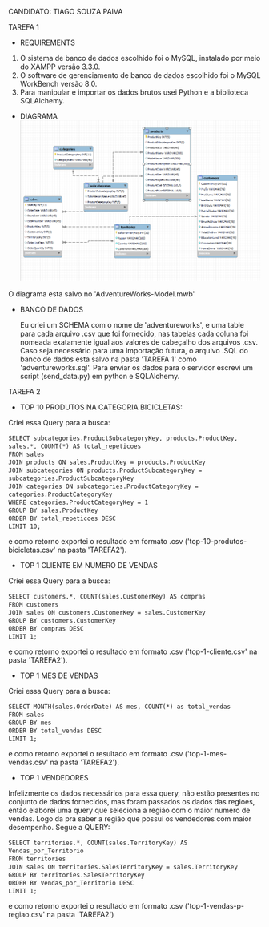 CANDIDATO: TIAGO SOUZA PAIVA

TAREFA 1

* REQUIREMENTS
1. O sistema de banco de dados escolhido foi o MySQL, instalado por meio do XAMPP versão 3.3.0.
2. O software de gerenciamento de banco de dados escolhido foi o MySQL WorkBench versão 8.0.
3. Para manipular e importar os dados brutos usei Python  e a biblioteca SQLAlchemy.


* DIAGRAMA
     ![img.png](img.png)
    
O diagrama esta salvo no 'AdventureWorks-Model.mwb'


* BANCO DE DADOS

   Eu criei um SCHEMA com o nome de 'adventureworks', e uma table para cada arquivo .csv que foi fornecido,
   nas tabelas cada coluna foi nomeada exatamente igual aos valores de cabeçalho dos arquivos .csv.
   Caso seja necessário para uma importação futura, o arquivo .SQL do banco de dados esta salvo na pasta 'TAREFA 1' como
   'adventureworks.sql'. Para enviar os dados para o servidor escrevi um script (send_data.py) em python e SQLAlchemy.  

TAREFA 2

* TOP 10 PRODUTOS NA CATEGORIA BICICLETAS:

Criei essa Query para a busca:

````
SELECT subcategories.ProductSubcategoryKey, products.ProductKey, sales.*, COUNT(*) AS total_repeticoes
FROM sales
JOIN products ON sales.ProductKey = products.ProductKey
JOIN subcategories ON products.ProductSubcategoryKey = subcategories.ProductSubcategoryKey
JOIN categories ON subcategories.ProductCategoryKey = categories.ProductCategoryKey
WHERE categories.ProductCategoryKey = 1
GROUP BY sales.ProductKey
ORDER BY total_repeticoes DESC
LIMIT 10;
````

e como retorno exportei o resultado em formato .csv ('top-10-produtos-bicicletas.csv' na pasta 'TAREFA2').


* TOP 1 CLIENTE EM NUMERO DE VENDAS

Criei essa Query para a busca:
````commandline
SELECT customers.*, COUNT(sales.CustomerKey) AS compras
FROM customers
JOIN sales ON customers.CustomerKey = sales.CustomerKey
GROUP BY customers.CustomerKey
ORDER BY compras DESC
LIMIT 1;
````
e como retorno exportei o resultado em formato .csv ('top-1-cliente.csv' na pasta 'TAREFA2').

* TOP 1 MES DE VENDAS

Criei essa Query para a busca:
```
SELECT MONTH(sales.OrderDate) AS mes, COUNT(*) as total_vendas
FROM sales
GROUP BY mes
ORDER BY total_vendas DESC
LIMIT 1;
```
e como retorno exportei o resultado em formato .csv ('top-1-mes-vendas.csv' na pasta 'TAREFA2').

* TOP 1 VENDEDORES

Infelizmente os dados necessários para essa query, não estão presentes no conjunto de dados fornecidos,
mas foram passados os dados das regioes, então elaborei uma query que seleciona a região com o maior numero
de vendas. Logo da pra saber a região que possui os vendedores com maior desempenho.
Segue a QUERY:

```commandline
SELECT territories.*, COUNT(sales.TerritoryKey) AS Vendas_por_Territorio
FROM territories
JOIN sales ON territories.SalesTerritoryKey = sales.TerritoryKey
GROUP BY territories.SalesTerritoryKey
ORDER BY Vendas_por_Territorio DESC
LIMIT 1;
```
e como retorno exportei o resultado em formato .csv ('top-1-vendas-p-regiao.csv' na pasta 'TAREFA2')